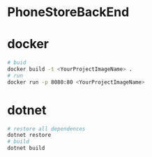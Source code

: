 # PhoneStoreBackEnd

# docker
```bash
# buid
docker build -t <YourProjectImageName> .
# run
docker run -p 8080:80 <YourProjectImageName>
``` 

# dotnet
```bash
# restore all dependences
dotnet restore
# build
dotnet build
```

